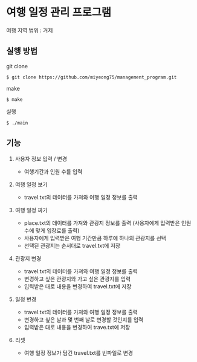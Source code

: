 # 여행 일정 관리 프로그램
여행 지역 범위 : 거제

## 실행 방법

git clone
``` 
$ git clone https://github.com/miyeong75/management_program.git
```

make
``` 
$ make
```

실행
``` 
$ ./main
```

## 기능

1. 사용자 정보 입력 / 변경

      * 여행기간과 인원 수를 입력
      
2. 여행 일정 보기

    * travel.txt의 데이터를 가져와 여행 일정 정보를 출력
    
3. 여행 일정 짜기

    * place.txt의 데이터를 가져와 관광지 정보를 출력 (사용자에게 입력받은 인원 수에 맞게 입장료를 출력)
    * 사용자에게 입력받은 여행 기간만큼 하루에 하나의 관광지를 선택
    * 선택된 관광지는 순서대로 travel.txt에 저장
    
4. 관광지 변경

    * travel.txt의 데이터를 가져와 여행 일정 정보를 출력
    * 변경하고 싶은 관광지와 가고 싶은 관광지를 입력
    * 입력받은 대로 내용을 변경하여 travel.txt에 저장
    
5. 일정 변경

    * travel.txt의 데이터를 가져와 여행 일정 정보를 출력
    * 변경하고 싶은 날과 몇 번째 날로 변경할 것인지를 입력
    * 입력받은 대로 내용을 변경하여 trave.txt에 저장
    
6. 리셋

    * 여행 일정 정보가 담긴 travel.txt를 빈파일로 변경
